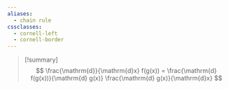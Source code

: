 ```yaml
---
aliases:
  - chain rule
cssclasses:
  - cornell-left
  - cornell-border
---
```

> [!summary]
> $$
 \frac{\mathrm{d}}{\mathrm{d}x} f(g(x)) = \frac{\mathrm{d} f(g(x))}{\mathrm{d} g(x)} \frac{\mathrm{d} g(x)}{\mathrm{d}x}
$$

